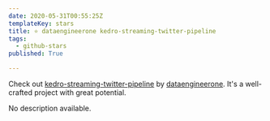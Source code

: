 ```yaml
---
date: 2020-05-31T00:55:25Z
templateKey: stars
title: ⭐ dataengineerone kedro-streaming-twitter-pipeline
tags:
  - github-stars
published: True

---
```


Check out [kedro-streaming-twitter-pipeline](https://github.com/dataengineerone/kedro-streaming-twitter-pipeline) by [dataengineerone](https://github.com/dataengineerone). It's a well-crafted project with great potential.

No description available.
